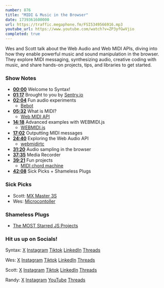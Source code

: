 ```yaml
---
number: 876
title: "MIDI & Music in the Browser"
date: 1739361600000
url: https://traffic.megaphone.fm/FSI5349566916.mp3
youtube_url: https://www.youtube.com/watch?v=ZP3yfGwVjio
completed: true
---
```


Wes and Scott talk about the Web Audio and Web MIDI APIs, diving into how they enable powerful music and sound manipulation in the browser. They explore MIDI messaging, synthesizing audio, creative coding with music, and share hands-on projects, tips, and libraries to get started.

### Show Notes

* **[00:00](#t=00:00)** Welcome to Syntax!
* **[01:17](#t=01:17)** Brought to you by [Sentry.io](https://sentry.io)
* **[02:04](#t=02:04)** Fun audio experiments
  * [Bebot](http://www.normalware.com/)
* **[05:32](#t=05:32)** What is MIDI?
  * [Web MIDI API](https://developer.mozilla.org/en-US/docs/Web/API/Web_MIDI_API)
* **[14:18](#t=14:18)** Advanced examples with WEBMIDI.js
  * [WEBMIDI.js](https://webmidijs.org/)
* **[17:02](#t=17:02)** Outputting MIDI messages
* **[24:40](#t=24:40)** Exploring the Web Audio API
  * [webmidirtc](https://github.com/philmillman/webmidirtc)
* **[31:20](#t=31:20)** Audio sampling in the browser
* **[37:35](#t=37:35)** Media Recorder
* **[39:21](#t=39:21)** Fun projects
  * [MIDI chord machine](https://github.com/stolinski/midi-chord-machine)
* **[42:08](#t=42:08)** Sick Picks + Shameless Plugs

### Sick Picks

- Scott: [MX Master 3S](https://amzn.to/42yAQPP)
- Wes: [Microcontoller](https://www.amazon.com/s?k=microcontroller)

### Shameless Plugs

- [The MOST Starred JS Projects](https://www.youtube.com/watch?v=NBDnS9UQg5w)

### Hit us up on Socials!

Syntax: [X](https://twitter.com/syntaxfm) [Instagram](https://www.instagram.com/syntax_fm/) [Tiktok](https://www.tiktok.com/@syntaxfm) [LinkedIn](https://www.linkedin.com/company/96077407/admin/feed/posts/) [Threads](https://www.threads.net/@syntax_fm)

Wes: [X](https://twitter.com/wesbos) [Instagram](https://www.instagram.com/wesbos/) [Tiktok](https://www.tiktok.com/@wesbos) [LinkedIn](https://www.linkedin.com/in/wesbos/) [Threads](https://www.threads.net/@wesbos)

Scott: [X](https://twitter.com/stolinski) [Instagram](https://www.instagram.com/stolinski/) [Tiktok](https://www.tiktok.com/@stolinski) [LinkedIn](https://www.linkedin.com/in/stolinski/) [Threads](https://www.threads.net/@stolinski)

Randy: [X](https://twitter.com/randyrektor) [Instagram](https://www.instagram.com/randyrektor/) [YouTube](https://www.youtube.com/@randyrektor) [Threads](https://www.threads.net/@randyrektor)